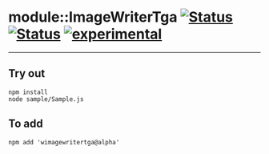
# module::ImageWriterTga [![Status](https://circleci.com/gh/Wandalen/wImageWriterTga.svg?style=shield)](https://img.shields.io/circleci/build/github/Wandalen/wImageWriterTga?label=Test&logo=Test) [![Status](https://github.com/Wandalen/wImageWriterTga/workflows/Test/badge.svg)](https://github.com/Wandalen/wImageWriterTga/actions?query=workflow%3ATest) [![experimental](https://img.shields.io/badge/stability-experimental-orange.svg)](https://github.com/emersion/stability-badges#experimental)

___

## Try out
```
npm install
node sample/Sample.js
```

## To add
```
npm add 'wimagewritertga@alpha'
```

